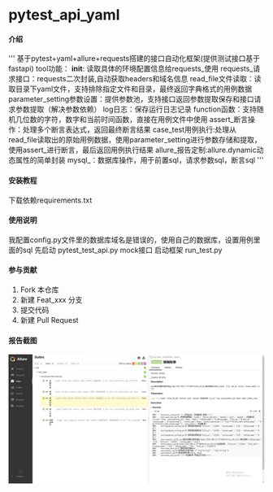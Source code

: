 # pytest_api_yaml

#### 介绍
'''
基于pytest+yaml+allure+requests搭建的接口自动化框架(提供测试接口基于fastapi)
tool功能：
	__init__: 读取具体的环境配置信息给requests_使用
	requests_请求接口：requests二次封装,自动获取headers和域名信息
	read_file文件读取：读取目录下yaml文件，支持排除指定文件和目录，最终返回字典格式的用例数据
	parameter_setting参数设置：提供参数池，支持接口返回参数提取保存和接口请求参数提取（解决参数依赖）
	log日志：保存运行日志记录
	function函数：支持随机几位数的字符，数字和当前时间函数，直接在用例文件中使用
	assert_断言操作：处理多个断言表达式，返回最终断言结果
	case_test用例执行:处理从read_file读取出的原始用例数据，使用parameter_setting进行参数存储和提取，使用assert_进行断言，最后返回用例执行结果
	allure_报告定制:allure.dynamic动态属性的简单封装
	mysql_：数据库操作，用于前置sql，请求参数sql，断言sql
'''




#### 安装教程

下载依赖requirements.txt

#### 使用说明
我配置config.py文件里的数据库域名是错误的，使用自己的数据库，设置用例里面的sql
先启动 pytest_test_api.py mock接口
启动框架   run_test.py

#### 参与贡献

1.  Fork 本仓库
2.  新建 Feat_xxx 分支
3.  提交代码
4.  新建 Pull Request


#### 报告截图

![输入图片说明](report/image.png)
